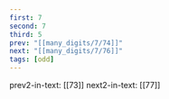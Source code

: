 ```yaml
---
first: 7
second: 7
third: 5
prev: "[[many_digits/7/74]]"
next: "[[many_digits/7/76]]"
tags: [odd]
---
```

prev2-in-text: [[73]]
next2-in-text: [[77]]
